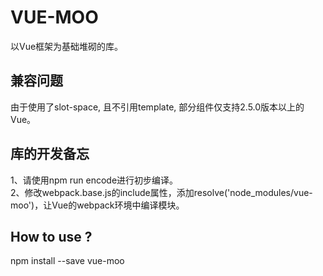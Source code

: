 # VUE-MOO
以Vue框架为基础堆砌的库。

## 兼容问题
由于使用了slot-space, 且不引用template, 部分组件仅支持2.5.0版本以上的Vue。

## 库的开发备忘
1、请使用npm run encode进行初步编译。  
2、修改webpack.base.js的include属性，添加resolve('node_modules/vue-moo')，让Vue的webpack环境中编译模块。  

## How to use ?
npm install --save vue-moo
